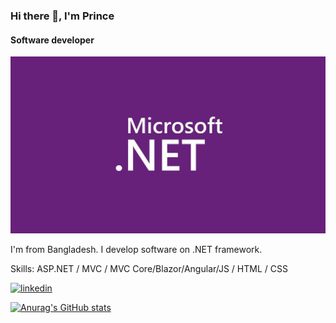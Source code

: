 ### Hi there 👋, I'm Prince
#### Software developer
![Software developer](https://github.com/nawazprince/nawazprince/blob/master/msnet.png)

I'm from Bangladesh. I develop software on .NET framework.

Skills: ASP.NET / MVC / MVC Core/Blazor/Angular/JS / HTML / CSS



[<img src='https://cdn.jsdelivr.net/npm/simple-icons@3.0.1/icons/linkedin.svg' alt='linkedin' height='40'>](https://www.linkedin.com/in/https://www.linkedin.com/in/syed-nawaz-prince-3482aa199/)  

[![Anurag's GitHub stats](https://github-readme-stats.vercel.app/api?username=nawazprince2510@gmail.com)](https://github.com/anuraghazra/github-readme-stats)
